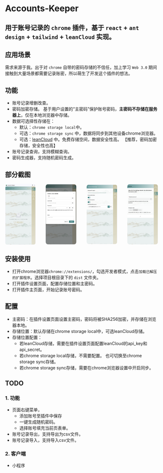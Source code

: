 # Accounts-Keeper

用于账号记录的 `chrome` 插件，基于 `react` + `ant design`  + `tailwind` + `leanCloud` 实现。
--- 
## 应用场景

需求来源于我。出于对 `chrome` 自带的密码存储的不信任，加上学习 `Web 3.0` 期间接触到大量场景都需要记录账密，所以萌生了开发这个插件的想法。

## 功能
- 账号记录增删改查。
- 密码加密存储。 基于用户设置的“主密码”保护账号密码，<strong>主密码不存储在服务器上</strong>，仅在本地浏览器中存储。
- 数据可选择性存储在：
  - 默认：`chrome storage local`中。
  - 可选：`chrome storage sync` 中，数据将同步到其他设备chrome浏览器。
  - 可选：[leanCloud](https://www.leancloud.cn/) 中。免费存储空间，数据安全性高。 【推荐，密码加密存储，安全性也高】
- 账号记录查询，支持模糊查询。
- 密码生成器，支持随机密码生成。

## 部分截图
<div style="display: flex; justify-content: space-between; align-items: center; gap: 10px;">
  <img src="public/index.png" alt="Index Screenshot" style="width: 20%; border-radius: 8px;">
  <img src="public/create.png" alt="Create Screenshot" style="width: 20%; border-radius: 8px;">
  <img src="public/generate.png" alt="Generate Screenshot" style="width: 20%; border-radius: 8px;">
  <img src="public/settings.png" alt="Generate Screenshot" style="width: 20%; border-radius: 8px;">
</div>

## 安装使用

- 打开chrome浏览器`chrome://extensions/`，勾选开发者模式，点击`加载已解压的扩展程序`。选择项目根目录下的 `dist` 文件夹。
- 打开插件设置页面，配置存储位置和主密码。
- 打开插件主页面，开始记录账号密码。

## 配置

- 主密码：在插件设置页面设置主密码，密码将被SHA256加密，并存储在浏览器本地。
- 存储位置：默认存储在chrome storage local中，可选leanCloud存储。
- 存储位置配置：
  - 若leanCloud存储，需要在插件设置页面配置leanCloud的api_key和api_secret。
  - 若chrome storage local存储，不需要配置。 也可切换至chrome storage sync存储。
  - 若chrome storage sync存储，需要在chrome浏览器设置中开启同步。




## TODO

### 1. 功能
- 页面右键菜单，
  - 添加账号至插件中保存
  - 一键生成随机密码。
  - 选择账号填充当前页表单。
- 账号记录导出，支持导出为csv文件。
- 账号记录导入，支持导入csv文件。
  
### 2. 客户端
  - 小程序